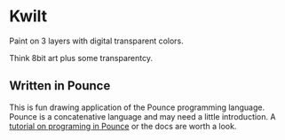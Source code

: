 # Kwilt

Paint on 3 layers with digital transparent colors.

Think 8bit art plus some transparentcy.

## Written in Pounce

This is fun drawing application of the 
Pounce programming language. Pounce is a concatenative language and may need a little introduction. A [tutorial on programing in Pounce](https://nmorse.github.io/pounce/js/try_pounce.html) or the docs are worth a look. 
